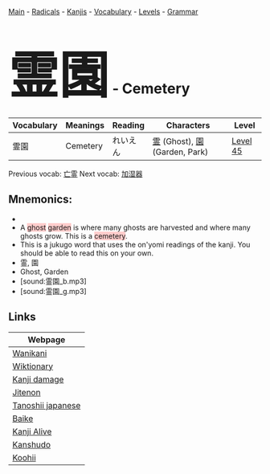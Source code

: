 <style> bigfont {font-size: 100px}</style>
[Main](../README.md) -
[Radicals](../radicals.md) -
[Kanjis](../kanjis.md) -
[Vocabulary](../vocabulary.md) -
[Levels](../levels.md) -
[Grammar](../grammar.md)
# <bigfont> 霊園</bigfont> - Cemetery 

| Vocabulary | Meanings | Reading | Characters | Level |
| --- | --- | --- | --- | --- |
| 霊園 | Cemetery | れいえん |  [霊](../kanjis/霊.md) (Ghost), [園](../kanjis/園.md) (Garden, Park) | [Level 45](../levels/wk_level45.md) |

Previous vocab: [亡霊](亡霊.md) Next vocab: [加湿器](加湿器.md) 

## Mnemonics:

* 
* A <span style="background-color:#ffcccb"> ghost</span> <span style="background-color:#ffcccb"> garden</span> is where many ghosts are harvested and where many ghosts grow. This is a <span style="background-color:#ffcccb"> cemetery</span>.
* This is a jukugo word that uses the on'yomi readings of the kanji. You should be able to read this on your own.
* 霊, 園
* Ghost, Garden
* [sound:霊園_b.mp3]
* [sound:霊園_g.mp3]


## Links 

| Webpage |
| --- |
| [Wanikani          ](https://www.wanikani.com/kanji/霊園) |
| [Wiktionary        ](https://en.wiktionary.org/wiki/霊園) |
| [Kanji damage      ](http://www.kanjidamage.com/kanji/search?utf8=✓&q=霊園) |
| [Jitenon           ](https://jitenon.com/kanji/霊園) |
| [Tanoshii japanese ](https://www.tanoshiijapanese.com/dictionary/kanji.cfm?k=霊園) |
| [Baike             ](https://baike.baidu.com/item/霊園) |
| [Kanji Alive       ](https://app.kanjialive.com/霊園) |
| [Kanshudo          ](https://www.kanshudo.com/searchmn?q=霊園) |
| [Koohii            ](https://kanji.koohii.com/study/kanji/霊園) |
